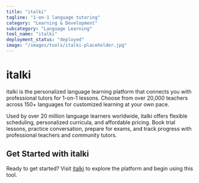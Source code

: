 ```yaml
---
title: "italki"
tagline: "1-on-1 language tutoring"
category: "Learning & Development"
subcategory: "Language Learning"
tool_name: "italki"
deployment_status: "deployed"
image: "/images/tools/italki-placeholder.jpg"
---
```


# italki

italki is the personalized language learning platform that connects you with professional tutors for 1-on-1 lessons. Choose from over 20,000 teachers across 150+ languages for customized learning at your own pace.

Used by over 20 million language learners worldwide, italki offers flexible scheduling, personalized curricula, and affordable pricing. Book trial lessons, practice conversation, prepare for exams, and track progress with professional teachers and community tutors.
## Get Started with italki

Ready to get started? Visit [italki](https://italki.com) to explore the platform and begin using this tool.
